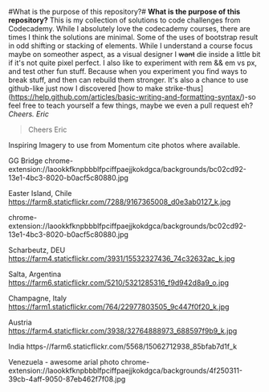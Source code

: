 #What is the purpose of this repository?#
**What is the purpose of this repository?**
This is my collection of solutions to code challenges from Codecademy. While I absolutely love the codecademy courses, there are times I think the solutions are minimal. Some of the uses of bootstrap result in odd shifting or stacking of elements. While I understand a course  focus maybe on someother aspect, as a visual designer I ~~want~~ die inside a little bit if it's not quite pixel perfect. 
I also like to experiment with rem && em vs px, and test other fun stuff. Because when you experiment you find ways to break stuff, and then can rebuild them stronger. It's also a chance to use github-like just now I discovered [how to make strike-thus] (https://help.github.com/articles/basic-writing-and-formatting-syntax/)-so feel free to teach yourself a few things, maybe we even a pull request eh? 
*Cheers.*
_Eric_
>Cheers
>Eric


Inspiring Imagery to use from Momentum cite photos where available.

GG Bridge
chrome-extension://laookkfknpbbblfpciffpaejjkokdgca/backgrounds/bc02cd92-13e1-4bc3-8020-b0acf5c80880.jpg

Easter Island, Chile
https://farm8.staticflickr.com/7288/9167365008_d0e3ab0127_k.jpg

chrome-extension://laookkfknpbbblfpciffpaejjkokdgca/backgrounds/bc02cd92-13e1-4bc3-8020-b0acf5c80880.jpg

Scharbeutz, DEU
https://farm4.staticflickr.com/3931/15532327436_74c32632ac_k.jpg

Salta, Argentina
https://farm6.staticflickr.com/5210/5321285316_f9d942d8a9_o.jpg

Champagne, Italy
https://farm1.staticflickr.com/764/22977803505_9c447f0f20_k.jpg

Austria
https://farm4.staticflickr.com/3938/32764888973_688597f9b9_k.jpg

India
https-//farm6.staticflickr.com/5568/15062712938_85bfab7d1f_k

Venezuela - awesome arial photo
chrome-extension://laookkfknpbbblfpciffpaejjkokdgca/backgrounds/4f250311-39cb-4aff-9050-87eb462f7f08.jpg


